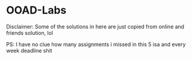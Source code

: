 # OOAD-Labs
Disclaimer: Some of the solutions in here are just copied from online and friends solution, lol

PS: I have no clue how many assignments i missed in this 5 isa and every week deadline shit
